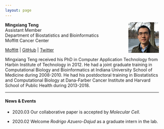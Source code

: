 ```yaml
---
layout: page
---
```


<!-- {% include JB/setup %} -->

**Mingxiang Teng**
<img style="float: right;width:100px;height:100px;" 
src="assets/themes/twitter/bootstrap/img/jamaicapond.jpg"> <br>
Assistant Member <br>
Department of Biostatistics and Bioinformatics <br>
Moffitt Cancer Center <br>

[Moffitt](https://moffitt.org/research-science/researchers/mingxiang-teng) |
[GitHub](https://github.com/tengmx) |
[Twitter](https://twitter.com/mingxiangteng)

Mingxiang Teng received his PhD in Computer Application Technology
from Harbin Institute of Technology in 2012. He had a joint graduate
training in Computational Biology and Bioinformatics at Indiana
University School of Medicine during 2008-2010. He had his postdoctoral
training in Biostatistics and Computational Biology at Dana-Farber 
Cancer Institute and Harvard School of Public Health during 2013-2018.

---

#### News & Events

- 2020.03 Our collaborative paper is accepted by *Molecular Cell*.  

- 2020.02 Welcome *Rodrigo Azuero-Dajud* as a graduate intern in the lab. 

